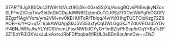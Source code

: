 $START$BJgXB0Qcc3fW9r14Vuzt8Gj5k+00xeSSjXq/AoogBQvsP8EeqkyNZcxSLFFvrZtCcaTxw3hi3nDkCDgJdWN6f2ztnnCuTOJ9SzFf0OeIWkPgfhOGGP/BZgqf1AgVYom/ym2VM+nv0KBHUlToR/Tblqq/4wYtXHhgTUCFCioKzg72Z8AOEHk/Y+Q+qfZ16pkAWQApjSkU5V353xfyCqUWLGgGkJYZd0VEOad5YOviF4BNJWRsJlwYLYdGSVncnLFsstNWEdCYyG+1mBZlyPhSep5rCqY+BaTsEF2Z1SoYR3l3XVJxJuLkAxroJRbFDffzqba6flRUL0aBDn9orJmnDw==$END$
